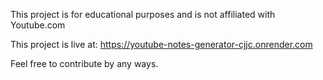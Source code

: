
This project is for educational purposes and is not affiliated with Youtube.com


This project is live at: https://youtube-notes-generator-cjjc.onrender.com


Feel free to contribute by any ways.

